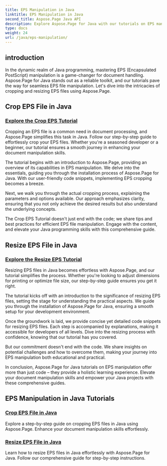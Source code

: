 ```yaml
---
title: EPS Manipulation in Java
linktitle: EPS Manipulation in Java
second_title: Aspose.Page Java API
description: Explore Aspose.Page for Java with our tutorials on EPS manipulation. Crop and resize EPS files effortlessly with step-by-step guides, enhancing your document skills.
type: docs
weight: 24
url: /java/eps-manipulation/
---
```


## introduction

In the dynamic realm of Java programming, mastering EPS (Encapsulated PostScript) manipulation is a game-changer for document handling. Aspose.Page for Java stands out as a reliable toolkit, and our tutorials pave the way for seamless EPS file manipulation. Let's dive into the intricacies of cropping and resizing EPS files using Aspose.Page.

## Crop EPS File in Java

### [Explore the Crop EPS Tutorial](./crop/)

Cropping an EPS file is a common need in document processing, and Aspose.Page simplifies this task in Java. Follow our step-by-step guide to effortlessly crop your EPS files. Whether you're a seasoned developer or a beginner, our tutorial ensures a smooth journey in enhancing your document manipulation skills.

The tutorial begins with an introduction to Aspose.Page, providing an overview of its capabilities in EPS manipulation. We delve into the essentials, guiding you through the installation process of Aspose.Page for Java. With our user-friendly code snippets, implementing EPS cropping becomes a breeze.

Next, we walk you through the actual cropping process, explaining the parameters and options available. Our approach emphasizes clarity, ensuring that you not only achieve the desired results but also understand the underlying concepts.

The Crop EPS Tutorial doesn't just end with the code; we share tips and best practices for efficient EPS file manipulation. Engage with the content, and elevate your Java programming skills with this comprehensive guide.

## Resize EPS File in Java

### [Explore the Resize EPS Tutorial](./resize/)

Resizing EPS files in Java becomes effortless with Aspose.Page, and our tutorial simplifies the process. Whether you're looking to adjust dimensions for printing or optimize file size, our step-by-step guide ensures you get it right.

The tutorial kicks off with an introduction to the significance of resizing EPS files, setting the stage for understanding the practical aspects. We guide you through the installation of Aspose.Page for Java, ensuring a smooth setup for your development environment.

Once the groundwork is laid, we provide concise yet detailed code snippets for resizing EPS files. Each step is accompanied by explanations, making it accessible for developers of all levels. Dive into the resizing process with confidence, knowing that our tutorial has you covered.

But our commitment doesn't end with the code. We share insights on potential challenges and how to overcome them, making your journey into EPS manipulation both educational and practical.

In conclusion, Aspose.Page for Java tutorials on EPS manipulation offer more than just code – they provide a holistic learning experience. Elevate your document manipulation skills and empower your Java projects with these comprehensive guides.
## EPS Manipulation in Java Tutorials
### [Crop EPS File in Java](./crop/)
Explore a step-by-step guide on cropping EPS files in Java using Aspose.Page. Enhance your document manipulation skills effortlessly. 
### [Resize EPS File in Java](./resize/)
Learn how to resize EPS files in Java effortlessly with Aspose.Page for Java. Follow our comprehensive guide for step-by-step instructions.